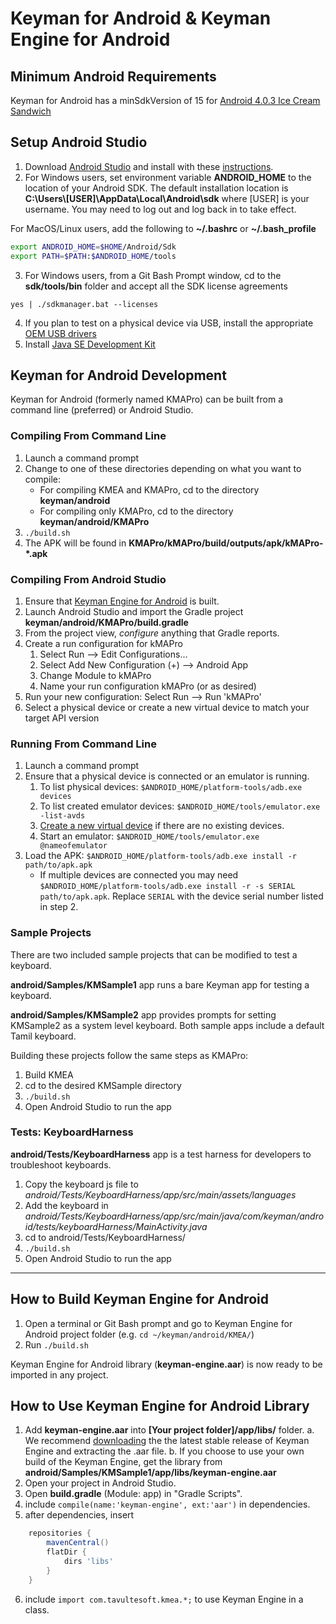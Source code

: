 # Keyman for Android & Keyman Engine for Android

## Minimum Android Requirements
Keyman for Android has a minSdkVersion of 15 for [Android 4.0.3 Ice Cream Sandwich](https://developer.android.com/about/versions/android-4.0.3.html)

## Setup Android Studio

1. Download [Android Studio](https://developer.android.com/studio/index.html) and install with these [instructions](https://developer.android.com/studio/install.html).
2. For Windows users, set environment variable **ANDROID_HOME** to the location of your Android SDK. The default installation location is **C:\Users\\[USER]\AppData\Local\Android\sdk** where [USER] is your username. You may need to log out and log back in to take effect.

For MacOS/Linux users, add the following to **~/.bashrc** or **~/.bash_profile**
```bash
export ANDROID_HOME=$HOME/Android/Sdk
export PATH=$PATH:$ANDROID_HOME/tools
```
3. For Windows users, from a Git Bash Prompt window, cd to the **sdk/tools/bin** folder and accept all the SDK license agreements
```
yes | ./sdkmanager.bat --licenses
```
4. If you plan to test on a physical device via USB, install the appropriate [OEM USB drivers](https://developer.android.com/studio/run/oem-usb.html)
5. Install [Java SE Development Kit](http://www.oracle.com/technetwork/java/javase/downloads/jdk8-downloads-2133151.html)

## Keyman for Android Development
Keyman for Android (formerly named KMAPro) can be built from a command line (preferred) or Android Studio.

### Compiling From Command Line
1. Launch a command prompt
2. Change to one of these directories depending on what you want to compile:
    * For compiling KMEA and KMAPro, cd to the directory **keyman/android**
    * For compiling only KMAPro, cd to the directory **keyman/android/KMAPro**
3. `./build.sh`
4. The APK will be found in **KMAPro/kMAPro/build/outputs/apk/kMAPro-*.apk**

### Compiling From Android Studio
1. Ensure that [Keyman Engine for Android](#how-to-build-keyman-engine-for-android) is built.
2. Launch Android Studio and import the Gradle project **keyman/android/KMAPro/build.gradle**
3. From the project view, *configure* anything that Gradle reports.
4. Create a run configuration for kMAPro
    1. Select Run --> Edit Configurations...
    2. Select Add New Configuration (+) --> Android App
    3. Change Module to kMAPro
    4. Name your run configuration kMAPro (or as desired)
5. Run your new configuration: Select Run --> Run 'kMAPro'
6. Select a physical device or create a new virtual device to match your target API version

### Running From Command Line
1. Launch a command prompt
2. Ensure that a physical device is connected or an emulator is running.
    1. To list physical devices: `$ANDROID_HOME/platform-tools/adb.exe devices`
    2. To list created emulator devices: `$ANDROID_HOME/tools/emulator.exe -list-avds`
    3. [Create a new virtual device](https://developer.android.com/studio/run/managing-avds.html) if there are no
    existing devices.    
    4. Start an emulator: `$ANDROID_HOME/tools/emulator.exe @nameofemulator`
3. Load the APK: `$ANDROID_HOME/platform-tools/adb.exe install -r path/to/apk.apk`
    * If multiple devices are connected you may need `$ANDROID_HOME/platform-tools/adb.exe install -r -s SERIAL path/to/apk.apk`. Replace `SERIAL` with
       the device serial number listed in step 2.

### Sample Projects

There are two included sample projects that can be modified to test a keyboard.

**android/Samples/KMSample1** app runs a bare Keyman app for testing a keyboard.

**android/Samples/KMSample2** app provides prompts for setting KMSample2 as a system level keyboard.
Both sample apps include a default Tamil keyboard.

Building these projects follow the same steps as KMAPro:

1. Build KMEA
2. cd to the desired KMSample directory
3. `./build.sh`
4. Open Android Studio to run the app

### Tests: KeyboardHarness

**android/Tests/KeyboardHarness** app is a test harness for developers to troubleshoot keyboards.

1. Copy the keyboard js file to *android/Tests/KeyboardHarness/app/src/main/assets/languages*
2. Add the keyboard in *android/Tests/KeyboardHarness/app/src/main/java/com/keyman/android/tests/keyboardHarness/MainActivity.java*
3. cd to android/Tests/KeyboardHarness/
4. `./build.sh`
5. Open Android Studio to run the app

--------------------------------------------------------------

## How to Build Keyman Engine for Android
1. Open a terminal or Git Bash prompt and go to Keyman Engine for Android project folder (e.g. `cd ~/keyman/android/KMEA/`)
2. Run `./build.sh`

Keyman Engine for Android library (**keyman-engine.aar**) is now ready to be imported in any project.

## How to Use Keyman Engine for Android Library

1. Add **keyman-engine.aar** into **[Your project folder]/app/libs/** folder.
    a. We recommend [downloading](https://keyman.com/downloads/#android-engine) the the latest stable release of Keyman Engine and extracting the .aar file.
    b. If you choose to use your own build of the Keyman Engine, get the library from **android/Samples/KMSample1/app/libs/keyman-engine.aar**
2. Open your project in Android Studio.
3. Open **build.gradle** (Module: app) in "Gradle Scripts".
4. include `compile(name:'keyman-engine', ext:'aar')` in dependencies.
5. after dependencies, insert
````gradle
    repositories {
        mavenCentral()
        flatDir {
            dirs 'libs'
        }
    }
````
6. include `import com.tavultesoft.kmea.*;` to use Keyman Engine in a class.
